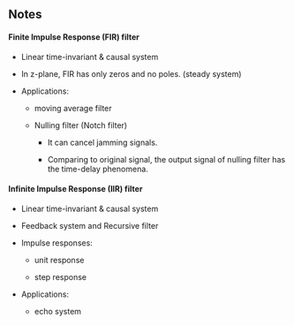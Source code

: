 ## Notes

#### Finite Impulse Response (FIR) filter

- Linear time-invariant & causal system

- In z-plane, FIR has only zeros and no poles. (steady system)

- Applications:

  - moving average filter
  
  - Nulling filter (Notch filter)
  
    - It can cancel jamming signals.
    
    - Comparing to original signal, the output signal of nulling filter has the time-delay phenomena.
    
#### Infinite Impulse Response (IIR) filter

- Linear time-invariant & causal system

- Feedback system and Recursive filter

- Impulse responses:

  - unit response
  
  - step response
  
- Applications:

  - echo system
